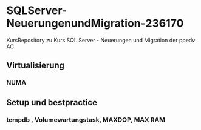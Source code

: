 # SQLServer-NeuerungenundMigration-236170
KursRepository zu Kurs SQL Server - Neuerungen und Migration der ppedv AG

## Virtualisierung
### NUMA

## Setup und bestpractice
### tempdb , Volumewartungstask, MAXDOP, MAX RAM
